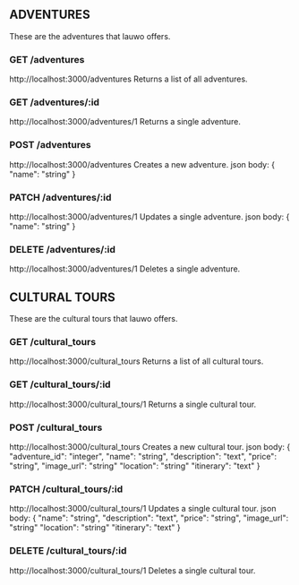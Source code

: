 ## ADVENTURES

These are the adventures that lauwo offers.

### GET /adventures
http://localhost:3000/adventures
Returns a list of all adventures.

### GET /adventures/:id
http://localhost:3000/adventures/1
Returns a single adventure.

### POST /adventures
http://localhost:3000/adventures
Creates a new adventure.
json body:
{
  "name": "string"
}

### PATCH /adventures/:id
http://localhost:3000/adventures/1
Updates a single adventure.
json body:
{
  "name": "string"
}

### DELETE /adventures/:id
http://localhost:3000/adventures/1
Deletes a single adventure.

## CULTURAL TOURS 

These are the cultural tours that lauwo offers.

### GET /cultural_tours
http://localhost:3000/cultural_tours
Returns a list of all cultural tours.

### GET /cultural_tours/:id
http://localhost:3000/cultural_tours/1
Returns a single cultural tour.

### POST /cultural_tours
http://localhost:3000/cultural_tours
Creates a new cultural tour.
json body:
{
  "adventure_id": "integer",
  "name": "string",
  "description": "text",
  "price": "string",
  "image_url": "string"
  "location": "string"
  "itinerary": "text"
}

### PATCH /cultural_tours/:id
http://localhost:3000/cultural_tours/1
Updates a single cultural tour.
json body:
{
  "name": "string",
  "description": "text",
  "price": "string",
  "image_url": "string"
  "location": "string"
  "itinerary": "text"
}

### DELETE /cultural_tours/:id
http://localhost:3000/cultural_tours/1
Deletes a single cultural tour.


